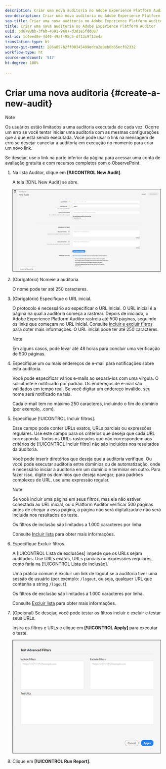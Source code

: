 ```yaml
---
description: Criar uma nova auditoria no Adobe Experience Platform Auditor
seo-description: Criar uma nova auditoria no Adobe Experience Platform Auditor
seo-title: Criar uma nova auditoria no Adobe Experience Platform Auditor
title: Criar uma nova auditoria no Adobe Experience Platform Auditor
uuid: bd6798bb-3fab-4091-9e07-d3d1e5fdd087
exl-id: 1c4eed8e-4d49-49af-95c5-df13c9f13e4a
translation-type: ht
source-git-commit: 286a857b2ff08345499edca2e0eb6b35ecf02332
workflow-type: ht
source-wordcount: '517'
ht-degree: 100%

---
```


# Criar uma nova auditoria {#create-a-new-audit}

>[!NOTE]
>
>Os usuários estão limitados a uma auditoria executada de cada vez. Ocorre um erro se você tentar iniciar uma auditoria com as mesmas configurações que a que está sendo executada. Você pode usar o link na mensagem de erro se desejar cancelar a auditoria em execução no momento para criar um novo link.

Se desejar, use o link na parte inferior da página para acessar uma conta de avaliação gratuita e com recursos completos com o ObservePoint.

1. Na lista Auditor, clique em **[!UICONTROL New Audit]**.

   A tela [!DNL New Audit] se abre.

   ![](assets/config.png)

1. (Obrigatório) Nomeie a auditoria.

   O nome pode ter até 250 caracteres.
1. (Obrigatório) Especifique o URL inicial.

   O protocolo é necessário ao especificar o URL inicial. O URL inicial é a página na qual a auditoria começa a rastrear. Depois de iniciado, o Adobe Experience Platform Auditor rastreia até 500 páginas, seguindo os links que começam no URL inicial. Consulte [Incluir e excluir filtros](../create-audit/filters.md) para obter mais informações. O URL inicial pode ter até 250 caracteres.

   >[!NOTE]
   >
   >Em alguns casos, pode levar até 48 horas para concluir uma verificação de 500 páginas.

1. Especifique um ou mais endereços de e-mail para notificações sobre esta auditoria.

   Você pode especificar vários e-mails ao separá-los com uma vírgula. O solicitante é notificado por padrão. Os endereços de e-mail são validados em tempo real. Se você digitar um endereço inválido, seu nome será notificado na tela.

   Cada e-mail tem no máximo 250 caracteres, incluindo o fim do domínio (por exemplo, .com).

1. Especifique [!UICONTROL Incluir filtros].

   Esse campo pode conter URLs exatos, URLs parciais ou expressões regulares. Use este campo para os critérios que deseja que cada URL corresponda. Todos os URLs rastreados que não correspondem aos critérios de [!UICONTROL Incluir filtro] não são incluídos nos resultados da auditoria.

   Você pode inserir diretórios que deseja que a auditoria verifique. Ou você pode executar auditoria entre domínios ou de automatização, onde é necessário iniciar a auditoria em um domínio e terminar em outro. Para fazer isso, digite os domínios que deseja navegar; para padrões complexos de URL, use uma expressão regular.

   >[!NOTE]
   >
   >Se você incluir uma página em seus filtros, mas ela não estiver conectada ao URL inicial, ou o Platform Auditor verificar 500 páginas antes de chegar a essa página, a página não será digitalizada e não será incluída nos resultados do teste.

   Os filtros de inclusão são limitados a 1.000 caracteres por linha.

   Consulte [Incluir lista](../create-audit/filters.md) para obter mais informações.
1. Especifique Excluir filtros.

   A [!UICONTROL Lista de exclusões] impede que os URLs sejam auditados. Use URLs exatos, URLs parciais ou expressões regulares, como faria na [!UICONTROL Lista de inclusão].

   Uma prática comum é excluir um link de logout se a auditoria tiver uma sessão de usuário (por exemplo: `/logout`, ou seja, qualquer URL que contenha a string `/logout`).

   Os filtros de exclusão são limitados a 1.000 caracteres por linha.

   Consulte [Excluir lista](../create-audit/filters.md) para obter mais informações.
1. (Opcional) Se desejar, você pode testar os filtros incluir e excluir e testar seus URLs.

   Insira os filtros e URLs e clique em **[!UICONTROL Apply]** para executar o teste.

   ![](assets/test-advanced-filters.png)

1. Clique em **[!UICONTROL Run Report]**.

